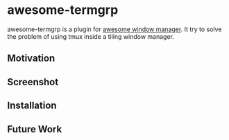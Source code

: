 
# awesome-termgrp

awesome-termgrp is a plugin for [awesome window manager][].
It try to solve the problem of using tmux inside a tiling
window manager.

## Motivation

## Screenshot

## Installation

## Future Work


[awesome window manager]: http://awesome.naquadah.org/
